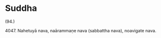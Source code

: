

# Suddha







(94.)

4047\. Nahetuyā nava, naārammaṇe nava (sabbattha nava), noavigate nava.




